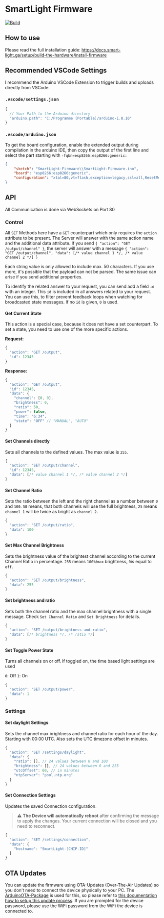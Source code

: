 # SmartLight Firmware

[![Build](https://github.com/adrianjost/SmartLight-Firmware/actions/workflows/build.yml/badge.svg?branch=main)](https://github.com/adrianjost/SmartLight-Firmware/actions/workflows/build.yml)

## How to use

Please read the full installation guide:
https://docs.smart-light.ga/setup/build-the-hardware/install-firmware

## Recommended VSCode Settings

I recommend the Arduino VSCode Extension to trigger builds and uploads directly from VSCode.

### `.vscode/settings.json`

```js
{
  // Your Path to the Arduino directory
  "arduino.path": "C:/Programme (Portable)/arduino-1.8.10"
}
```

### `.vscode/arduino.json`

To get the board configuration, enable the extended output during compilation in the arduino IDE, then copy the output of the first line and select the part starting with `-fqbn=esp8266:esp8266:generic:`

```json
{
    "sketch": "SmartLight-Firmware\\SmartLight-Firmware.ino",
    "board": "esp8266:esp8266:generic",
    "configuration": "xtal=80,vt=flash,exception=legacy,ssl=all,ResetMethod=nodemcu,CrystalFreq=26,FlashFreq=40,FlashMode=dout,eesz=1M128,led=1,sdk=nonosdk_191024,ip=lm2f,dbg=Disabled,lvl=None____,wipe=none,baud=115200"
}
```

## API

All Communication is done via WebSockets on Port 80

### Control

All `SET` Methods here have a `GET` counterpart which only requires the `action` attribute to be present. The Server will answer with the same action name and the additional data attribute.
If you send `{ "action": "GET /output/channel" }`, the server will answer with a message `{ "action": "GET /output/channel", "data": [/* value channel 1 */, /* value channel 2 */] }`

Each string value is only allowed to include max. 50 characters. If you use more, it's possible that the payload can not be parsed. The same issue can arise if you send additional properties.

To identify the related answer to your request, you can send add a field `id` with an integer. This `id` is included in all answers related to your request. You can use this, to filter prevent feedback loops when watching for broadcasted state messages. If no `id` is given, `0` is used.

#### Get Current State

This action is a special case, because it does not have a set counterpart. To set a state, you need to use one of the more specific actions.

**Request:**
```js
{
  "action": "GET /output",
  "id": 12345
}
```
**Response:**
```js
{
  "action": "GET /output",
  "id": 12345,
  "data": {
    "channel": [0, 0],
    "brightness": 0,
    "ratio": 50,
    "power": false,
    "time": "6:34",
    "state": "OFF" // "MANUAL", "AUTO"
  }
}
```

#### Set Channels directly

Sets all channels to the defined values. The max value is `255`.

```js
{
  "action": "SET /output/channel",
  "id": 12345,
  "data": [/* value channel 1 */, /* value channel 2 */]
}
```

#### Set Channel Ratio

Sets the ratio between the left and the right channel as a number between `0` and `100`. `50` means, that both channels will use the full brightness, `25` means `channel 1` will be twice as bright as `channel 2`.

```js
{
  "action": "SET /output/ratio",
  "data": 100
}
```

#### Set Max Channel Brightness

Sets the brightness value of the brightest channel according to the current Channel Ratio in percentage. `255` means `100%`/`max` brightness, `0`is equal to `off`.

```js
{
  "action": "SET /output/brightness",
  "data": 255
}
```

#### Set brightness and ratio

Sets both the channel ratio and the max channel brightness with a single message.
Check `Set Channel Ratio` and `Set Brightness` for details.

```js
{
  "action": "SET /output/brightness-and-ratio",
  "data": [/* brightness */, /* ratio */]
}
```

#### Set Toggle Power State

Turns all channels on or off. If toggled on, the time based light settings are used

`0`: Off
`1`: On

```js
{
  "action": "SET /output/power",
  "data": 1
}
```

### Settings

#### Set daylight Settings

Sets the channel max brightness and channel ratio for each hour of the day. Starting with 00:00 UTC.
Also sets the UTC timezone offset in minutes.

```js
{
  "action": "SET /settings/daylight",
  "data": {
    "ratio": [], // 24 values between 0 and 100
    "brightness": [], // 24 values between 0 and 255
    "utcOffset": 60, // in minutes
    "ntpServer": "pool.ntp.org"
  }
}
```

#### Set Connection Settings

Updates the saved Connection configuration.

> ⚠️ **The Device will automatically reboot** after confirming the message to apply the changes. Your current connection will be closed and you need to reconnect.

```js
{
  "action": "SET /settings/connection",
  "data": {
    "hostname": "SmartLight-[CHIP-ID]"
  }
}
```

## OTA Updates

You can update the firmware using OTA-Updates (Over-The-Air Updates) so you don't need to connect the device physically to your PC. The [ArduinoOTA-Package](https://github.com/jandrassy/ArduinoOTA) is used for this, so please refer to [this documentation how to setup this update process](https://arduino-esp8266.readthedocs.io/en/latest/ota_updates/readme.html#arduino-ide). If you are prompted for the device password, please use the WiFi password from the WiFi the device is connected to.
